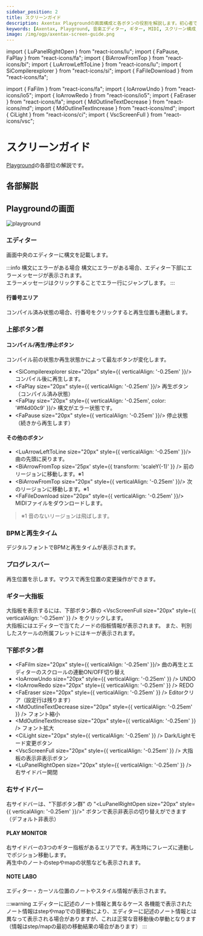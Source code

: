 ```yaml
---
sidebar_position: 2
title: スクリーンガイド
description: Axentax Playgroundの画面構成と各ボタンの役割を解説します。初心者でも迷わず使えるように視覚的に理解できるガイドです。
keywords: [Axentax, Playground, 音楽エディター, ギター, MIDI, スクリーン構成, ボタン説明, UIガイド]
image: /img/ogp/axentax-screen-guide.png
---
```



import { LuPanelRightOpen } from "react-icons/lu";
import { FaPause, FaPlay } from "react-icons/fa";
import { BiArrowFromTop } from "react-icons/bi";
import { LuArrowLeftToLine } from "react-icons/lu";
import { SiCompilerexplorer } from "react-icons/si";
import { FaFileDownload } from "react-icons/fa";

import { FaFilm } from "react-icons/fa";
import { IoArrowUndo } from "react-icons/io5";
import { IoArrowRedo } from "react-icons/io5";
import { FaEraser } from "react-icons/fa";
import { MdOutlineTextDecrease } from "react-icons/md";
import { MdOutlineTextIncrease } from "react-icons/md";
import { CiLight } from "react-icons/ci";
import { VscScreenFull } from "react-icons/vsc";

# スクリーンガイド

[Playground](https://axentax.github.io/axentax-playground/)の各部位の解説です。

## 各部解説

## Playgroundの画面

![playground](/img/axe/axe-screen-1.png)

### エディター

画面中央のエディターに構文を記載します。

:::info 構文にエラーがある場合
構文にエラーがある場合、エディター下部にエラーメッセージが表示されます。\
エラーメッセージはクリックすることでエラー行にジャンプします。
:::

#### 行番号エリア
コンパイル済み状態の場合、行番号をクリックすると再生位置も連動します。

### 上部ボタン群

#### コンパイル/再生/停止ボタン

コンパイル前の状態か再生状態かによって最左ボタンが変化します。

- <SiCompilerexplorer size="20px" style={{ verticalAlign: '-0.25em' }}/> コンパイル後に再生します。
- <FaPlay size="20px" style={{ verticalAlign: '-0.25em' }}/> 再生ボタン（コンパイル済み状態）
- <FaPlay size="20px" style={{ verticalAlign: '-0.25em', color: '#ff4d00c9' }}/> 構文がエラー状態です。
- <FaPause size="20px" style={{ verticalAlign: '-0.25em' }}/> 停止状態（続きから再生します）

#### その他のボタン

- <LuArrowLeftToLine size="20px" style={{ verticalAlign: '-0.25em' }}/> 曲の先頭に戻ります。
- <BiArrowFromTop size='25px' style={{ transform: 'scaleY(-1)' }} /> 前のリージョンに移動します。※1
- <BiArrowFromTop size="20px" style={{ verticalAlign: '-0.25em' }}/> 次のリージョンに移動します。※1
- <FaFileDownload size="20px" style={{ verticalAlign: '-0.25em' }}/> MIDIファイルをダウンロードします。

> ※1 音のないリージョンは飛ばします。

### BPMと再生タイム

デジタルフォントでBPMと再生タイムが表示されます。

### プログレスバー

再生位置を示します。マウスで再生位置の変更操作ができます。

### ギター大指板

大指板を表示するには、下部ボタン群の <VscScreenFull size="20px" style={{ verticalAlign: '-0.25em' }} /> をクリックします。\
大指板にはエディターで当てたノードの指板情報が表示されます。
また、判別したスケールの所属フレットにはキーが表示されます。

### 下部ボタン群

- <FaFilm size="20px" style={{ verticalAlign: '-0.25em' }}/> 曲の再生とエディターのスクロールの連動ON/OFF切り替え
- <IoArrowUndo size="20px" style={{ verticalAlign: '-0.25em' }} /> UNDO
- <IoArrowRedo size="20px" style={{ verticalAlign: '-0.25em' }} /> REDO
- <FaEraser size="20px" style={{ verticalAlign: '-0.25em' }} /> Editorクリア（設定行は残ります）
- <MdOutlineTextDecrease size="20px" style={{ verticalAlign: '-0.25em' }} /> フォント縮小
- <MdOutlineTextIncrease size="20px" style={{ verticalAlign: '-0.25em' }} /> フォント拡大
- <CiLight size="20px" style={{ verticalAlign: '-0.25em' }} /> Dark/Lightモード変更ボタン
- <VscScreenFull size="20px" style={{ verticalAlign: '-0.25em' }} /> 大指板の表示非表示ボタン
- <LuPanelRightOpen size="20px" style={{ verticalAlign: '-0.25em' }} /> 右サイドバー開閉

### 右サイドバー

右サイドバーは、"下部ボタン群" の "<LuPanelRightOpen size="20px" style={{ verticalAlign: '-0.25em' }}/>" ボタンで表示非表示の切り替えができます（デフォルト非表示）

#### PLAY MONITOR

右サイドバーの3つのギター指板があるエリアです。再生時にフレーズに連動しでポジション移動します。\
再生中のノートのstepやmapの状態なども表示されます。

#### NOTE LABO

エディター・カーソル位置のノートやスタイル情報が表示されます。

:::warning エディターに記述のノート情報と異なるケース
各機能で表示されたノート情報はstepやmapでの音移動により、エディターに記述のノート情報とは異なって表示される場合がありますが、これは正常な音移動後の挙動となります（情報はstep/mapの最初の移動結果の場合があります）
:::
